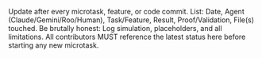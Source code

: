 <!-- LLM/Claude Context: Section = HOW TO USE THIS FILE -->

Update after every microtask, feature, or code commit.
List: Date, Agent (Claude/Gemini/Roo/Human), Task/Feature, Result, Proof/Validation, File(s) touched.
Be brutally honest: Log simulation, placeholders, and all limitations.
All contributors MUST reference the latest status here before starting any new microtask.
